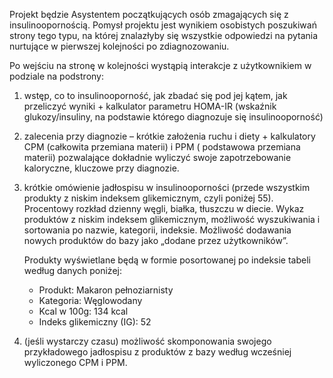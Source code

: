 Projekt będzie Asystentem początkujących osób zmagających się z insulinoopornością.
Pomysł projektu jest wynikiem osobistych poszukiwań strony tego typu, na której znalazłyby się wszystkie odpowiedzi 
na pytania nurtujące w pierwszej kolejności po zdiagnozowaniu.


Po wejściu na stronę w kolejności wystąpią interakcje z użytkownikiem w podziale na podstrony:

1) wstęp, co to insulinooporność, jak  zbadać się pod jej kątem, jak przeliczyć wyniki + kalkulator parametru HOMA-IR 
  (wskaźnik glukozy/insuliny, na podstawie którego diagnozuje się insulinooporność)

2) zalecenia przy diagnozie – krótkie założenia ruchu i diety + kalkulatory CPM (całkowita przemiana materii) 
  i PPM ( podstawowa przemiana materii) pozwalające dokładnie wyliczyć swoje zapotrzebowanie kaloryczne, kluczowe przy diagnozie.

3) krótkie omówienie jadłospisu w insulinooporności (przede wszystkim produkty z niskim indeksem glikemicznym, czyli poniżej 55). 
  Procentowy rozkład dzienny węgli, białka, tłuszczu w diecie.
  Wykaz produktów z niskim indeksem glikemicznym, możliwość wyszukiwania i sortowania po nazwie, kategorii, indeksie. 
  Możliwość dodawania nowych produktów do bazy jako „dodane przez użytkowników”.

    Produkty wyświetlane będą w formie posortowanej po indeksie tabeli według danych poniżej:

      - Produkt: Makaron pełnoziarnisty
      - Kategoria: Węglowodany
      - Kcal w 100g: 134 kcal
      - Indeks glikemiczny (IG): 52

4) (jeśli wystarczy czasu) możliwość skomponowania swojego przykładowego jadłospisu z produktów z bazy według wcześniej 
  wyliczonego CPM i PPM.


